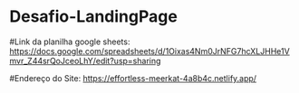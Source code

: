 # Desafio-LandingPage

#Link da planilha google sheets:
https://docs.google.com/spreadsheets/d/1Oixas4Nm0JrNFG7hcXLJHHe1Vmvr_Z44srQoJceoLhY/edit?usp=sharing

#Endereço do Site: 
https://effortless-meerkat-4a8b4c.netlify.app/





